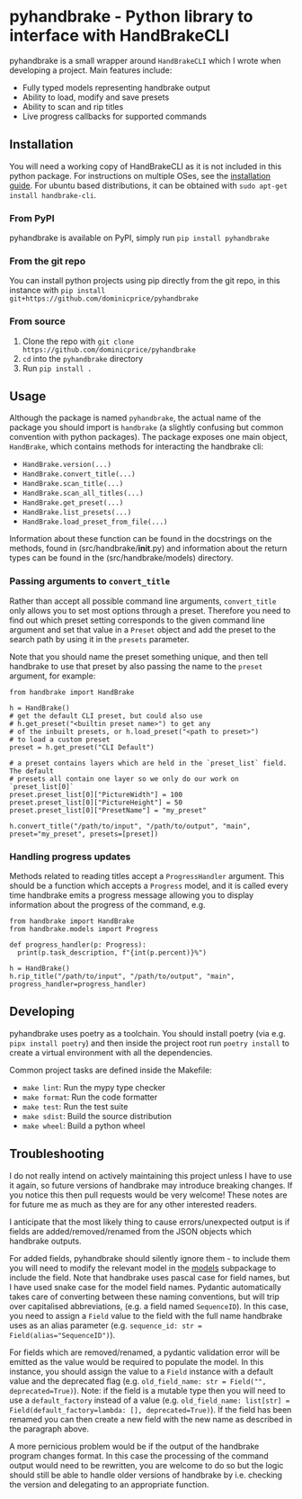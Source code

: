 # pyhandbrake - Python library to interface with HandBrakeCLI

pyhandbrake is a small wrapper around `HandBrakeCLI` which I wrote when
developing a project. Main features include:

* Fully typed models representing handbrake output
* Ability to load, modify and save presets
* Ability to scan and rip titles
* Live progress callbacks for supported commands

## Installation

You will need a working copy of HandBrakeCLI as it is not included in this
python package. For instructions on multiple OSes, see the [installation
guide](https://handbrake.fr/docs/en/1.2.0/get-handbrake/download-and-install.html).
For ubuntu based distributions, it can be obtained with `sudo apt-get install
handbrake-cli`.

### From PyPI

pyhandbrake is available on PyPI, simply run `pip install pyhandbrake`

### From the git repo

You can install python projects using pip directly from the git repo, in this instance with
`pip install git+https://github.com/dominicprice/pyhandbrake`

### From source

1. Clone the repo with `git clone https://github.com/dominicprice/pyhandbrake`
2. `cd` into the `pyhandbrake` directory
3. Run `pip install .`

## Usage

Although the package is named `pyhandbrake`, the actual name of the package you
should import is `handbrake` (a slightly confusing but common convention with
python packages). The package exposes one main object, `HandBrake`, which
contains methods for interacting the handbrake cli:

* `HandBrake.version(...)`
* `HandBrake.convert_title(...)`
* `HandBrake.scan_title(...)`
* `HandBrake.scan_all_titles(...)`
* `HandBrake.get_preset(...)`
* `HandBrake.list_presets(...)`
* `HandBrake.load_preset_from_file(...)`

Information about these function can be found in the docstrings on the methods,
found in (src/handbrake/__init__.py) and information about the return types can
be found in the (src/handbrake/models) directory.

### Passing arguments to `convert_title`

Rather than accept all possible command line arguments, `convert_title` only allows
you to set most options through a preset. Therefore you need to find out which
preset setting corresponds to the given command line argument and set that value
in a `Preset` object and add the preset to the search path by using it in the
`presets` parameter.

Note that you should name the preset something unique, and then tell handbrake
to use that preset by also passing the name to the `preset` argument, for
example:

```
from handbrake import HandBrake

h = HandBrake()
# get the default CLI preset, but could also use
# h.get_preset("<builtin preset name>") to get any
# of the inbuilt presets, or h.load_preset("<path to preset>")
# to load a custom preset
preset = h.get_preset("CLI Default")

# a preset contains layers which are held in the `preset_list` field. The default
# presets all contain one layer so we only do our work on `preset_list[0]`
preset.preset_list[0]["PictureWidth"] = 100
preset.preset_list[0]["PictureHeight"] = 50
preset.preset_list[0]["PresetName"] = "my_preset"

h.convert_title("/path/to/input", "/path/to/output", "main", preset="my_preset", presets=[preset])
```

### Handling progress updates

Methods related to reading titles accept a `ProgressHandler` argument. This
should be a function which accepts a `Progress` model, and it is called every
time handbrake emits a progress message allowing you to display information
about the progress of the command, e.g.

```
from handbrake import HandBrake
from handbrake.models import Progress

def progress_handler(p: Progress):
  print(p.task_description, f"{int(p.percent)}%")

h = HandBrake()
h.rip_title("/path/to/input", "/path/to/output", "main", progress_handler=progress_handler)
```


## Developing

pyhandbrake uses poetry as a toolchain. You should install poetry (via e.g.
`pipx install poetry`) and then inside the project root run `poetry install` to
create a virtual environment with all the dependencies.

Common project tasks are defined inside the Makefile:

* `make lint`: Run the mypy type checker
* `make format`: Run the code formatter
* `make test`: Run the test suite
* `make sdist`: Build the source distribution
* `make wheel`: Build a python wheel

## Troubleshooting

I do not really intend on actively maintaining this project unless I have to use
it again, so future versions of handbrake may introduce breaking changes. If you
notice this then pull requests would be very welcome! These notes are for future
me as much as they are for any other interested readers.

I anticipate that the most likely thing to cause errors/unexpected output is if
fields are added/removed/renamed from the JSON objects which handbrake outputs.

For added fields, pyhandbrake should silently ignore them - to include them you
will need to modify the relevant model in the [models](src/handbrake/models)
subpackage to include the field. Note that handbrake uses pascal case for field
names, but I have used snake case for the model field names. Pydantic
automatically takes care of converting between these naming conventions, but
will trip over capitalised abbreviations, (e.g. a field named `SequenceID`). In
this case, you need to assign a `Field` value to the field with the full name
handbrake uses as an alias parameter (e.g. `sequence_id: str =
Field(alias="SequenceID")`).

For fields which are removed/renamed, a pydantic validation error will be
emitted as the value would be required to populate the model. In this instance,
you should assign the value to a `Field` instance with a default value and the
deprecated flag (e.g. `old_field_name: str = Field("", deprecated=True)`). Note:
if the field is a mutable type then you will need to use a `default_factory`
instead of a value (e.g. `old_field_name: list[str] =
Field(default_factory=lambda: [], deprecated=True)`). If the field has been
renamed you can then create a new field with the new name as described in the
paragraph above.

A more pernicious problem would be if the output of the handbrake program
changes format. In this case the processing of the command output would need to
be rewritten, you are welcome to do so but the logic should still be able to
handle older versions of handbrake by i.e. checking the version and delegating
to an appropriate function.
